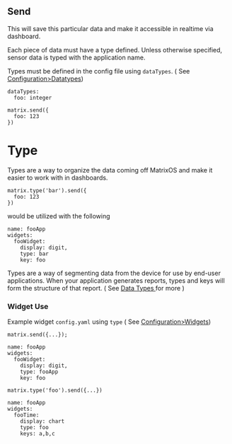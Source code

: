 
## Send

This will save this particular data and make it accessible in realtime via dashboard. 

Each piece of data must have a type defined. Unless otherwise specified, sensor data is typed with the application name.

Types must be defined in the config file using `dataTypes`. ( See [Configuration>Datatypes](../Configuration/datatypes.md))

```
dataTypes:
  foo: integer

matrix.send({
  foo: 123
})
```



# Type
Types are a way to organize the data coming off MatrixOS and make it easier to work with in dashboards.

```
matrix.type('bar').send({
  foo: 123
})
```
would be utilized with the following
```
name: fooApp
widgets:
  fooWidget:
    display: digit,
    type: bar
    key: foo
```

Types are a way of segmenting data from the device for use by end-user applications. When your application generates reports, types and keys will form the structure of that report. ( See [ Data Types ](../Configuration/datatypes.md) for more )


### Widget Use
Example widget `config.yaml` using `type` ( See [Configuration>Widgets](../Configuration/widgets.md))

```
matrix.send({...});

name: fooApp
widgets:
  fooWidget:
    display: digit,
    type: fooApp
    key: foo
```

```
matrix.type('foo').send({...})

name: fooApp
widgets:
  fooTime:
    display: chart
    type: foo
    keys: a,b,c
```
